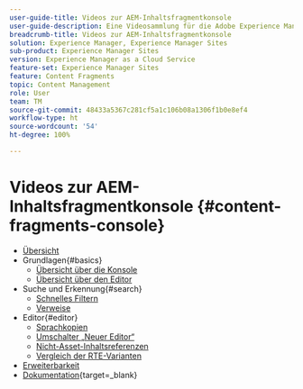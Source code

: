 ```yaml
---
user-guide-title: Videos zur AEM-Inhaltsfragmentkonsole
user-guide-description: Eine Videosammlung für die Adobe Experience Manager-Inhaltsfragmentkonsole.
breadcrumb-title: Videos zur AEM-Inhaltsfragmentkonsole
solution: Experience Manager, Experience Manager Sites
sub-product: Experience Manager Sites
version: Experience Manager as a Cloud Service
feature-set: Experience Manager Sites
feature: Content Fragments
topic: Content Management
role: User
team: TM
source-git-commit: 48433a5367c281cf5a1c106b08a1306f1b0e8ef4
workflow-type: ht
source-wordcount: '54'
ht-degree: 100%

---
```



# Videos zur AEM-Inhaltsfragmentkonsole {#content-fragments-console}

+ [Übersicht](overview.md)
+ Grundlagen{#basics}
   + [Übersicht über die Konsole](./basics/content-fragments-console.md)
   + [Übersicht über den Editor](./basics/content-fragment-editor.md)
+ Suche und Erkennung{#search}
   + [Schnelles Filtern](search/fast-filtering.md)
   + [Verweise](search/references.md)
+ Editor{#editor}
   + [Sprachkopien](editor/language-copies.md)
   + [Umschalter „Neuer Editor“ ](editor/new-editor-toggle.md)
   + [Nicht-Asset-Inhaltsreferenzen](editor/non-asset-content-references.md)
   + [Vergleich der RTE-Varianten](editor/rte-variant-compare.md)
+ [Erweiterbarkeit](https://experienceleague.adobe.com/docs/experience-manager-learn/cloud-service/developing/extensibility/content-fragments/overview.html?lang=de)
+ [Dokumentation](https://experienceleague.adobe.com/docs/experience-manager-cloud-service/content/sites/administering/content-fragments/content-fragments-console.html?lang=de){target=_blank}
